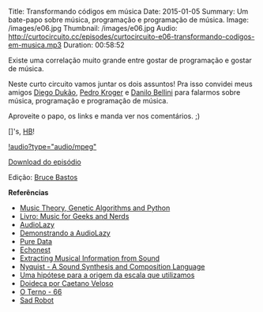 Title: Transformando códigos em música
Date: 2015-01-05
Summary: Um bate-papo sobre música, programação e programação de música.
Image: /images/e06.jpg
Thumbnail: /images/e06.jpg
Audio: http://curtocircuito.cc/episodes/curtocircuito-e06-transformando-codigos-em-musica.mp3
Duration: 00:58:52

Existe uma correlação muito grande entre gostar de programação e gostar de música.

Neste curto circuito vamos juntar os dois assuntos! Pra isso convidei meus amigos [Diego Dukão](https://twitter.com/diegodukao), [Pedro Kroger](http://pedrokroger.net/) e [Danilo Bellini](https://twitter.com/danilobellini) para falarmos sobre música, programação e programação de música.

Aproveite o papo, os links e manda ver nos comentários. ;)

[]'s, [HB](http://fb.com/henriquebastos)!

[!audio?type="audio/mpeg"](http://curtocircuito.cc/episodes/curtocircuito-e06-transformando-codigos-em-musica.mp3)

[Download do episódio](http://curtocircuito.cc/episodes/curtocircuito-e06-transformando-codigos-em-musica.mp3)

Edição: [Bruce Bastos](http://brucebastos.com)

**Referências**
- [Music Theory, Genetic Algorithms and Python](https://ep2013.europython.eu/conference/talks/music-theory-genetic-algorithms-and-python)
- [Livro: Music for Geeks and Nerds](http://musicforgeeksandnerds.com/)
- [AudioLazy](https://github.com/danilobellini/audiolazy)
- [Demonstrando a AudioLazy](https://www.youtube.com/watch?v=TF13AQO0Hlk)
- [Pure Data](http://puredata.info/)
- [Echonest](http://echonest.com/)
- [Extracting Musical Information from Sound](https://andrew-schoen-pycon-2012-notes.readthedocs.org/en/latest/friday/session_2.html)
- [Nyquist - A Sound Synthesis and Composition Language](http://www.cs.cmu.edu/~music/nyquist/)
- [Uma hipótese para a origem da escala que utilizamos](http://sethares.engr.wisc.edu/ttss.html)
- [Doideca por Caetano Veloso](http://www.youtube.com/watch?v=r3vBdG8iFdU)
- [O Terno - 66](http://www.youtube.com/watch?v=YF261dUvya0)
- [Sad Robot](www.jamendo.com/en/track/81740/‎)
